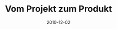 ---
abstract: ''
authors:
- Markus Bick
- Thomas Grechenig
- Thomas Spitta
date: '2010-12-02'
featured: false
links:
- name: Publik
  url: https://publik.tuwien.ac.at/showentry.php?ID=195820&lang=2
publication_types:
- '1'
publishDate: '2010-12-02'
specifics: 'Vortrag: Fachtagung GI-Fachausschuss Management der Anwendungsentwicklung
  und -wartung im Fachbereich Wirtschaftsinformatik (WI-MAW), Aachen; 02.12.2010 -
  03.12.2010; in: "GI-Edition Lecture Notes in Informatics", W. Pietsch, B. Krams
  (Hrg.); GI-EditionLecture Notes in Informatics, P-178 (2010), S. 61 - 78.'
title: Vom Projekt zum Produkt
url_pdf: ''
---